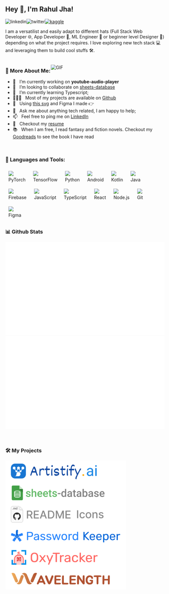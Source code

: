 ## Hey 👋, I'm Rahul Jha!
<a href='https://www.linkedin.com/in/rahul-jha98/'><img align='left' alt="linkedin" src="https://raw.githubusercontent.com/rahul-jha98/rahul-jha98/561d474902b59c7429ec22bb73e225696c27b202/assets/linkedin.svg" height='18px'/></a>
<a href='https://twitter.com/jharahul98/'><img align='left' alt="twitter" src="https://raw.githubusercontent.com/rahul-jha98/rahul-jha98/561d474902b59c7429ec22bb73e225696c27b202/assets/twitter.svg" height='18px'/></a>
<a href='https://www.kaggle.com/rahuljha98/'><img alt="kaggle" src="https://raw.githubusercontent.com/rahul-jha98/rahul-jha98/561d474902b59c7429ec22bb73e225696c27b202/assets/kaggle.svg" height='18px'/></a>


I am a versatilist and easily adapt to different hats (Full Stack Web Developer 🌐, App Developer 📱, ML Engineer 🤖 or beginner level Designer 🎨) depending on what the project requires. I love exploring new tech stack 💻 and leveraging them to build cool stuffs 🛠️. 
<br/>
<br/>

<img align="right" alt="GIF" src="https://raw.githubusercontent.com/rahul-jha98/rahul-jha98/main/techstack.gif" width="360px"/>
  
### 🧐 More About Me:

- 🔭 &nbsp; I’m currently working on **youtube-audio-player**
- 🤝 &nbsp; I’m looking to collaborate on [sheets-database](https://github.com/rahul-jha98/sheets-database)
- 🌱 &nbsp; I’m currently learning Typescript; 
- 👨🏻‍💻 &nbsp; Most of my projects are available on [Github](https://github.com/rahul-jha98?tab=repositories)
- 🎨 &nbsp; Using [this svg](https://storyset.com/illustration/javascript-frameworks/amico) and Figma I made 👉
- 💬 &nbsp; Ask me about anything tech related, I am happy to help;
- 📫 &nbsp; Feel free to ping me on [LinkedIn](https://www.linkedin.com/in/rahul-jha98/)
- 📝 &nbsp; Checkout my [resume](https://drive.google.com/file/d/1ZpR5pVBTnl_Qybq7GE3MGy1SB1JehVSE/view?usp=sharing)
- 📚 &nbsp; When I am free, I read fantasy and fiction novels. Checkout my [Goodreads](https://www.goodreads.com/rahul-jha98) to see the book I have read

<br>

### 🔨 Languages and Tools:
<p align="center"> <figure style="display:inline-block; margin: 10px;"> <img src="https://raw.githubusercontent.com/rahul-jha98/github_readme_icons/main/language_and_tools/square/pytorch/pytorch.svg" height="50px"> <figcaption align="center">PyTorch</figcaption> </figure> <figure style="display:inline-block; margin: 10px;"> <img src="https://raw.githubusercontent.com/rahul-jha98/github_readme_icons/main/language_and_tools/square/tensorflow/tensorflow.svg" height="50px"> <figcaption align="center">TensorFlow</figcaption> </figure> <figure style="display:inline-block; margin: 10px;"> <img src="https://raw.githubusercontent.com/rahul-jha98/github_readme_icons/main/language_and_tools/square/python/python.svg" height="50px"> <figcaption align="center">Python</figcaption> </figure> <figure style="display:inline-block; margin: 10px;"> <img src="https://raw.githubusercontent.com/rahul-jha98/github_readme_icons/main/language_and_tools/square/android/android.svg" height="50px"> <figcaption align="center">Android</figcaption> </figure> <figure style="display:inline-block; margin: 10px;"> <img src="https://raw.githubusercontent.com/rahul-jha98/github_readme_icons/main/language_and_tools/square/kotlin/kotlin.svg" height="50px"> <figcaption align="center">Kotlin</figcaption> </figure> <figure style="display:inline-block; margin: 10px;"> <img src="https://raw.githubusercontent.com/rahul-jha98/github_readme_icons/main/language_and_tools/square/java/java.svg" height="50px"> <figcaption align="center">Java</figcaption> </figure> <br/> <figure style="display:inline-block; margin: 10px;"> <img src="https://raw.githubusercontent.com/rahul-jha98/github_readme_icons/main/language_and_tools/square/firebase/firebase.svg" height="50px"> <figcaption align="center">Firebase</figcaption> </figure> <figure style="display:inline-block; margin: 10px;"> <img src="https://raw.githubusercontent.com/rahul-jha98/github_readme_icons/main/language_and_tools/square/javascript/javascript.svg" height="50px"> <figcaption align="center">JavaScript</figcaption> </figure> <figure style="display:inline-block; margin: 10px;"> <img src="https://raw.githubusercontent.com/rahul-jha98/github_readme_icons/main/language_and_tools/square/typescript/typescript.svg" height="50px"> <figcaption align="center">TypeScript</figcaption> </figure> <figure style="display:inline-block; margin: 10px;"> <img src="https://raw.githubusercontent.com/rahul-jha98/github_readme_icons/main/language_and_tools/square/react/react.svg" height="50px"> <figcaption align="center">React</figcaption> </figure> <figure style="display:inline-block; margin: 10px;"> <img src="https://raw.githubusercontent.com/rahul-jha98/github_readme_icons/main/language_and_tools/square/node/node.svg" height="50px"> <figcaption align="center">Node.js</figcaption> </figure> <figure style="display:inline-block; margin: 10px;"> <img src="https://raw.githubusercontent.com/rahul-jha98/github_readme_icons/main/language_and_tools/square/git-scm/git-scm.svg" height="50px"> <figcaption align="center">Git</figcaption> </figure> <figure style="display:inline-block; margin: 10px;"> <img src="https://raw.githubusercontent.com/rahul-jha98/github_readme_icons/main/language_and_tools/square/figma/figma.svg" height="50px"> <figcaption align="center">Figma</figcaption> </figure> </p>


### 📊 Github Stats
<a href='https://github.com/rahul-jha98/github-stats-transparent'>
  
![Stats Overview](https://raw.githubusercontent.com/rahul-jha98/github-stats-transparent/output/generated/overview.svg)
![Most Used Languages](https://raw.githubusercontent.com/rahul-jha98/github-stats-transparent/output/generated/languages.svg)

</a>

<br>

### 🛠️ My Projects
<a href="https://rahul-jha98.github.io/Artistify.ai/" target="_blank"> <img alt="artistify" src="./projects/artistify.svg" height="68" align="left"> </a>
<a href="https://rahul-jha98.github.io/sheets-database/" target="_blank"> <img alt="sheetsdatabase" src="./projects/sheetsdatabase.svg"  height="68" align="left"> </a>
<a href="https://github.com/rahul-jha98/README_icons" target="_blank"> <img alt="readmeicons" src="./projects/readmeicons.svg" height="68" align="left"> </a>
<a href="https://thepasswordkeeper.netlify.app/" target="_blank"> <img alt="passwordkeeper" src="./projects/passwordkeeper.svg" height="68" align="left"> </a>
<a href="https://github.com/rahul-jha98/PasswordKeeper" target="_blank"> <img alt="oxytracker" src="./projects/oxytracker.svg" height="68" align="left"> </a>
<a href="https://wavelengths.netlify.app/" target="_blank"> <img alt="wavelength" src="./projects/wavelength.svg" height="68" align="left"> </a>